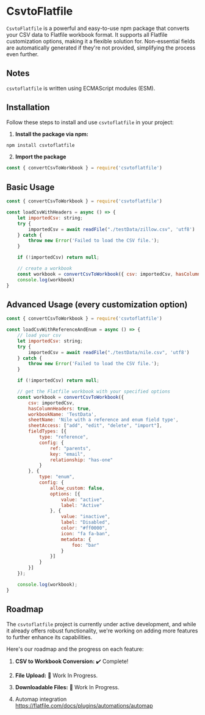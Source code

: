 # CsvtoFlatfile

`CsvtoFlatfile` is a powerful and easy-to-use npm package that converts your CSV data to Flatfile workbook format. It supports all Flatfile customization options, making it a flexible solution for. Non-essential fields are automatically generated if they're not provided, simplifying the process even further.

## Notes
`csvtoflatfile` is written using ECMAScript modules (ESM).

## Installation

Follow these steps to install and use `csvtoflatfile` in your project:

1. **Install the package via npm:**

```bash
npm install csvtoflatfile
```

2. **Import the package**

```javascript
const { convertCsvToWorkbook } = require('csvtoflatfile')
```

## Basic Usage

```javascript
const { convertCsvToWorkbook } = require('csvtoflatfile')

const loadCsvWithHeaders = async () => {
    let importedCsv: string;
    try {
        importedCsv = await readFile("./testData/zillow.csv", 'utf8')
    } catch {
        throw new Error('Failed to load the CSV file.');
    }

    if (!importedCsv) return null;

    // create a workbook
    const workbook = convertCsvToWorkbook({ csv: importedCsv, hasColumnHeaders: true, workbookName: 'Zillow', sheetName: 'coolSheet#1' })
    console.log(workbook)
}
```

## Advanced Usage (every customization option)

```javascript
const { convertCsvToWorkbook } = require('csvtoflatfile')

const loadCsvWithReferenceAndEnum = async () => {
    // load your csv
    let importedCsv: string;
    try {
        importedCsv = await readFile("./testData/nile.csv", 'utf8')
    } catch {
        throw new Error('Failed to load the CSV file.');
    }

    if (!importedCsv) return null;

    // get the Flatfile workbook with your specified options
    const workbook = convertCsvToWorkbook({
        csv: importedCsv,
        hasColumnHeaders: true,
        workbookName: 'TestData',
        sheetName: 'Nile with a reference and enum field type',
        sheetAccess: ["add", "edit", "delete", "import"],
        fieldTypes: [{
            type: "reference",
            config: {
                ref: "parents",
                key: "email",
                relationship: "has-one"
            }
        }, {
            type: "enum",
            config: {
                allow_custom: false,
                options: [{
                    value: "active",
                    label: "Active"
                }, {
                    value: "inactive",
                    label: "Disabled",
                    color: "#ff0000",
                    icon: "fa fa-ban",
                    metadata: {
                        foo: "bar"
                    }
                }]
            }
        }]
    });

    console.log(workbook);
}

```

## Roadmap

The `csvtoflatfile` project is currently under active development, and while it already offers robust functionality, we're working on adding more features to further enhance its capabilities.

Here's our roadmap and the progress on each feature:

1. **CSV to Workbook Conversion:** ✔️ Complete!

2. **File Upload:** 🚧 Work In Progress.

3. **Downloadable Files:** 🚧 Work In Progress.

4. Automap integration https://flatfile.com/docs/plugins/automations/automap
